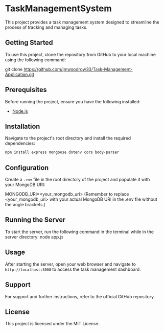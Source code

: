 # TaskManagementSystem

This project provides a task management system designed to streamline the process of tracking and managing tasks. 


## Getting Started
To use this project, clone the repository from GitHub to your local machine using the following command:

git clone https://github.com/jmwoodrow33/Task-Management-Application.git


## Prerequisites
Before running the project, ensure you have the following installed:
- [Node.js](https://nodejs.org/en)

## Installation
Navigate to the project's root directory and install the required dependencies:
```sh
npm install express mongoose dotenv cors body-parser
```

## Configuration
Create a `.env` file in the root directory of the project and populate it with your MongoDB URI:

MONGODB_URI=<your_mongodb_uri>
(Remember to replace <your_mongodb_uri> with your actual MongoDB URI in the .env file without the angle brackets.)


## Running the Server
To start the server, run the following command in the terminal while in the server directory:
node app.js


## Usage
After starting the server, open your web browser and navigate to `http://localhost:3000` to access the task management dashboard.


## Support
For support and further instructions, refer to the official GitHub repository.


## License
This project is licensed under the MIT License.
